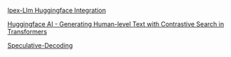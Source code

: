 [Ipex-Llm Huggingface Integration](https://www.restack.io/p/ipex-llm-answer-huggingface-integration-cat-ai)

[Huggingface AI - Generating Human-level Text with Contrastive Search in Transformers](https://www.restack.io/p/huggingface-ai-generating-human-level-text-with-contrastive-search-in-transformers-cat-ai)

[Speculative-Decoding](https://huggingface.co/blog/layerskip)
